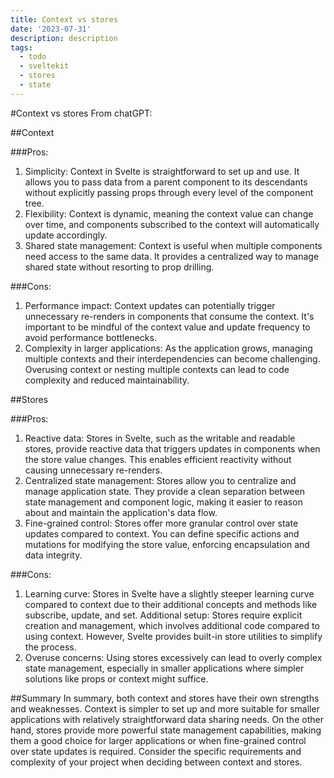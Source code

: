 ```yaml
---
title: Context vs stores
date: '2023-07-31'
description: description
tags:
  - todo
  - sveltekit
  - stores
  - state
---
```

#Context vs stores
From chatGPT:

##Context

###Pros:

1. Simplicity: Context in Svelte is straightforward to set up and use. It allows you to pass data from a parent component to its descendants without explicitly passing props through every level of the component tree.
2. Flexibility: Context is dynamic, meaning the context value can change over time, and components subscribed to the context will automatically update accordingly.
3. Shared state management: Context is useful when multiple components need access to the same data. It provides a centralized way to manage shared state without resorting to prop drilling.

###Cons:

1. Performance impact: Context updates can potentially trigger unnecessary re-renders in components that consume the context. It's important to be mindful of the context value and update frequency to avoid performance bottlenecks.
2. Complexity in larger applications: As the application grows, managing multiple contexts and their interdependencies can become challenging. Overusing context or nesting multiple contexts can lead to code complexity and reduced maintainability.


##Stores

###Pros:

1. Reactive data: Stores in Svelte, such as the writable and readable stores, provide reactive data that triggers updates in components when the store value changes. This enables efficient reactivity without causing unnecessary re-renders.
2. Centralized state management: Stores allow you to centralize and manage application state. They provide a clean separation between state management and component logic, making it easier to reason about and maintain the application's data flow.
3. Fine-grained control: Stores offer more granular control over state updates compared to context. You can define specific actions and mutations for modifying the store value, enforcing encapsulation and data integrity.

###Cons:

1. Learning curve: Stores in Svelte have a slightly steeper learning curve compared to context due to their additional concepts and methods like subscribe, update, and set.
Additional setup: Stores require explicit creation and management, which involves additional code compared to using context. However, Svelte provides built-in store utilities to simplify the process.
2. Overuse concerns: Using stores excessively can lead to overly complex state management, especially in smaller applications where simpler solutions like props or context might suffice.


##Summary
In summary, both context and stores have their own strengths and weaknesses. Context is simpler to set up and more suitable for smaller applications with relatively straightforward data sharing needs. On the other hand, stores provide more powerful state management capabilities, making them a good choice for larger applications or when fine-grained control over state updates is required. Consider the specific requirements and complexity of your project when deciding between context and stores.
